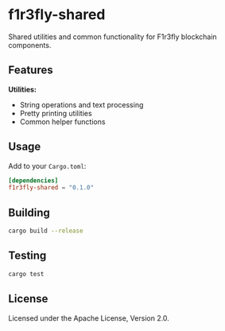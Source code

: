 # f1r3fly-shared

Shared utilities and common functionality for F1r3fly blockchain components.

## Features

**Utilities:**
- String operations and text processing
- Pretty printing utilities
- Common helper functions

## Usage

Add to your `Cargo.toml`:

```toml
[dependencies]
f1r3fly-shared = "0.1.0"
```

## Building

```bash
cargo build --release
```

## Testing

```bash
cargo test
```

## License

Licensed under the Apache License, Version 2.0. 